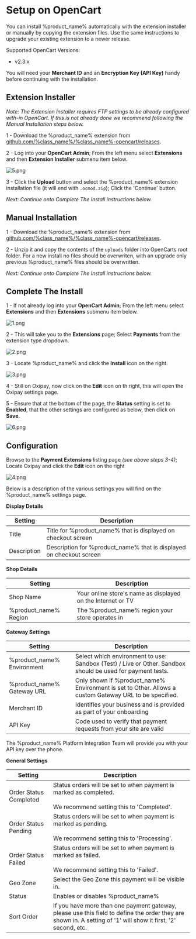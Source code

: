 <h1>Setup on OpenCart</h1>

You can install %product_name% automatically with the extension installer or manually by copying the extension files. Use the same instructions to upgrade your existing extension to a newer release.

Supported OpenCart Versions:

 * v2.3.x

<div class="panel">
  You will need your <b>Merchant ID</b> and an <b>Encryption Key (API Key)</b> handy before continuing with the installation.
</div>

## Extension Installer

_Note: The Extension Installer requires FTP settings to be already configured with-in OpenCart. If this is not already done we recommend following the Manual Installation steps below._

1 - Download the %product_name% extension from [github.com/%class_name%/%class_name%-opencart/releases](https://github.com/%class_name%/%class_name%-opencart/releases).

2 - Log into your **OpenCart Admin**; From the left menu select **Extensions** and then **Extension Installer** submenu item below.

![5.png](/img/platforms/opencart/5.png)

3 - Click the **Upload** button and select the %product_name% extension installation file (it will end with `.ocmod.zip`); Click the 'Continue' button. 

_Next: Continue onto Complete The Install instructions below._

## Manual Installation

1 - Download the %product_name% extension from [github.com/%class_name%/%class_name%-opencart/releases](https://github.com/%class_name%/%class_name%-opencart/releases).

2 - Unzip it and copy the contents of the `uploads` folder into OpenCarts root folder. For a new install no files should be overwriten, with an upgrade only previous %product_name% files should be overwritten.

_Next: Continue onto Complete The Install instructions below._

## Complete The Install

1 - If not already log into your **OpenCart Admin**; From the left menu select **Extensions** and then **Extensions** submenu item below.

![1.png](/img/platforms/opencart/1.png)

2 - This will take you to the **Extensions** page; Select **Payments** from the extension type dropdown.

![2.png](/img/platforms/opencart/2.png)

3 - Locate %product_name% and click the **Install** icon on the right.

![3.png](/img/platforms/opencart/3.png)

4 - Still on Oxipay, now click on the **Edit** icon on th right, this will open the Oxipay settings page.

5 - Ensure that at the bottom of the page, the **Status** setting is set to **Enabled**, that the other settings are configured as below, then click on **Save**.

![6.png](/img/platforms/opencart/6.png)

## Configuration

Browse to the **Payment Extensions** listing page *(see above steps 3-4)*; Locate Oxipay and click the **Edit** icon on the right

![4.png](/img/platforms/opencart/4.png)

Below is a description of the various settings you will find on the %product_name% settings page.

**Display Details**

Setting | Description
--- | ---
Title | Title for %product_name% that is displayed on checkout screen
Description | Description for %product_name% that is displayed on checkout screen

**Shop Details**

Setting | Description
--- | ---
Shop Name | Your online store's name as displayed on the Internet or TV
%product_name% Region | The %product_name% region your store operates in

**Gateway Settings**

Setting | Description
--- | ---
%product_name% Environment | Select which environment to use: Sandbox (Test) / Live or Other. Sandbox should be used for payment tests.
%product_name% Gateway URL | Only shown if %product_name% Environment is set to Other. Allows a custom Gateway URL to be specified.
Merchant ID | Identifies your business and is provided as part of your onboarding
API Key | Code used to verify that payment requests from your site are valid

<div class="panel">
  The %product_name% Platform Integration Team will provide you with your API key over the phone.
</div>

**General Settings**

Setting | Description
--- | ---
Order Status Completed | Status orders will be set to when payment is marked as completed.<br><br>We recommend setting this to 'Completed'.
Order Status Pending | Status orders will be set to when payment is marked as pending.<br><br>We recommend setting this to 'Processing'.
Order Status Failed | Status orders will be set to when payment is marked as failed.<br><br>We recommend setting this to 'Failed'.
Geo Zone | Select the Geo Zone this payment will be visible in.
Status | Enables or disables %product_name%
Sort Order | If you have more than one payment gateway, please use this field to define the order they are shown in. A setting of '1' will show it first, '2' second, etc.
